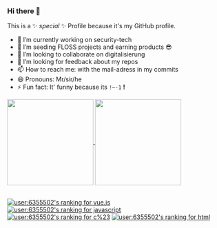 ### Hi there 👋

This is a ✨ _special_ ✨ Profile because it's my GitHub profile.


- 🔭 I’m currently working on security-tech
- 🌱 I’m seeding FLOSS projects and earning products 😎
- 👯 I’m looking to collaborate on digitalisierung
- 🤔 I’m looking for feedback about my repos 
- 📫 How to reach me: with the mail-adress in my commits
- 😄 Pronouns: Mr/sir/he
- ⚡ Fun fact: It' funny because its `!~-1` **!**
  

<div>
  <a href="https://github.com/anuraghazra/github-readme-stats">
  <img height=200 align="center" src="https://github-readme-stats.vercel.app/api?username=reinerBa&rank_icon=percentile" />
</a>
<a href="https://github.com/anuraghazra/convoychat">
  <img height=200 align="center" src="https://github-readme-stats.vercel.app/api/top-langs?username=reinerBa&layout=compact&langs_count=8&card_width=320" />
</a>
</div>
<br>

[![user:6355502's ranking for vue.js](https://stackoverflow-readme-profile.johannchopin.fr/tags-league-ranking/vue.js/6355502?theme=cobalt)](https://stackoverflow-readme-profile.vercel.app/tags-league/vue.js/users/6355502)
[![user:6355502's ranking for javascript](https://stackoverflow-readme-profile.johannchopin.fr/tags-league-ranking/javascript/6355502?theme=cobalt)](https://stackoverflow-readme-profile.vercel.app/tags-league/javascript/users/6355502)
[![user:6355502's ranking for c%23](https://stackoverflow-readme-profile.johannchopin.fr/tags-league-ranking/c%23/6355502?theme=cobalt)](https://stackoverflow-readme-profile.vercel.app/tags-league/c%23/users/6355502)
[![user:6355502's ranking for html](https://stackoverflow-readme-profile.johannchopin.fr/tags-league-ranking/html/6355502?theme=cobalt)](https://stackoverflow-readme-profile.vercel.app/tags-league/html/users/6355502)
